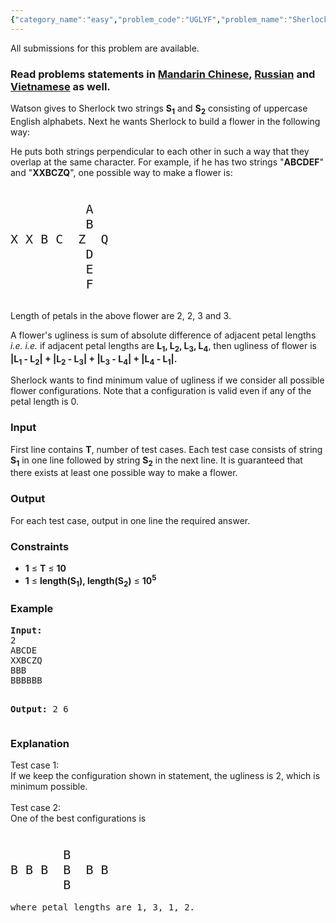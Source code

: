 ```yaml
---
{"category_name":"easy","problem_code":"UGLYF","problem_name":"Sherlock and the Ugly Flower","languages_supported":{"0":"ADA","1":"ASM","2":"BASH","3":"BF","4":"C","5":"C99 strict","6":"CAML","7":"CLOJ","8":"CLPS","9":"CPP 4.3.2","10":"CPP 4.9.2","11":"CPP14","12":"CS2","13":"D","14":"ERL","15":"FORT","16":"FS","17":"GO","18":"HASK","19":"ICK","20":"ICON","21":"JAVA","22":"JS","23":"LISP clisp","24":"LISP sbcl","25":"LUA","26":"NEM","27":"NICE","28":"NODEJS","29":"PAS fpc","30":"PAS gpc","31":"PERL","32":"PERL6","33":"PHP","34":"PIKE","35":"PRLG","36":"PYPY","37":"PYTH","38":"PYTH 3.4","39":"RUBY","40":"SCALA","41":"SCM chicken","42":"SCM guile","43":"SCM qobi","44":"ST","45":"TCL","46":"TEXT","47":"WSPC"},"max_timelimit":1,"source_sizelimit":50000,"problem_author":"darkshadows","problem_tester":null,"date_added":"27-09-2016","tags":{"0":"binary","1":"cook75","2":"darkshadows","3":"easy"},"time":{"view_start_date":1477247400,"submit_start_date":1477247400,"visible_start_date":1477247400,"end_date":1735669800},"layout":"problem"}
---
```

<span class="solution-visible-txt">All submissions for this problem are available.</span><h3> Read problems statements in <a target="_blank" href="http://www.codechef.com/download/translated/COOK75/mandarin/UGLYF.pdf">Mandarin Chinese</a>, <a target="_blank" href="http://www.codechef.com/download/translated/COOK75/russian/UGLYF.pdf">Russian</a> and <a target="_blank" href="http://www.codechef.com/download/translated/COOK75/vietnamese/UGLYF.pdf">Vietnamese</a> as well.</h3>

<p>Watson gives to Sherlock two strings <b>S<sub>1</sub></b> and <b>S<sub>2</sub></b> consisting of uppercase English alphabets</b>. Next he wants Sherlock to build a flower in the following way:<br>
</p>   
<p>
He puts both strings perpendicular to each other in such a way that they overlap at the same character. For example, if he has two strings "<b>ABCDEF</b>" and "<b>XXBCZQ</b>", one possible way to make a flower is:</p>
   
<pre>
<span class="inner-pre" style="font-size: 20px">
          A
          B 
X X B C  Z  Q
          D
          E
          F
</span>
</pre>
<p>Length of petals in the above flower are 2, 2, 3 and 3.</p>
<p>A flower's ugliness is sum of absolute difference of adjacent petal lengths <i>i.e.</i> <i>i.e.</i> if adjacent petal lengths are <b>L<sub>1</sub>, L<sub>2</sub>, L<sub>3</sub>, L<sub>4</sub></b>, then ugliness of flower is <b>|L<sub>1</sub> - L<sub>2</sub>| + |L<sub>2</sub> - L<sub>3</sub>| + |L<sub>3</sub> - L<sub>4</sub>| + |L<sub>4</sub> - L<sub>1</sub>|. </b></p>


<p>Sherlock wants to find minimum value of ugliness if we consider all possible flower configurations. Note that a configuration is valid even if any of the petal length is 0.</p>

<h3>Input</h3>
<p>First line contains <b>T</b>, number of test cases. Each test case consists of string <b>S<sub>1</sub></b> in one line followed by string <b>S<sub>2</sub></b> in the next line. It is guaranteed that there exists at least one possible way to make a flower.
  
<h3>Output</h3>
<p>For each test case, output in one line the required answer.
</p>
<h3>Constraints</h3>
<ul>
  <li><b>1</b> ≤ <b>T</b> ≤ <b>10</b></li>
  <li><b>1</b> ≤ <b>length(S<sub>1</sub>), length(S<sub>2</sub>)</b> ≤ <b>10<sup>5</sup></b></li>
</ul>
<h3>Example</h3>
<pre><b>Input:</b>
2
ABCDE
XXBCZQ
BBB
BBBBBB

<b>Output:</b> 
2
6
</pre>
<h3>Explanation</h3>
<p>
Test case 1:<br/>
If we keep the configuration shown in statement, the ugliness is 2, which is minimum possible.
<br/>
<br/>
Test case 2:<br/>
One of the best configurations is
<pre>
<span class="inner-pre" style="font-size: 20px">
       B 
B B B  B  B B
       B
</span>
where petal lengths are 1, 3, 1, 2.
</pre>


</p>